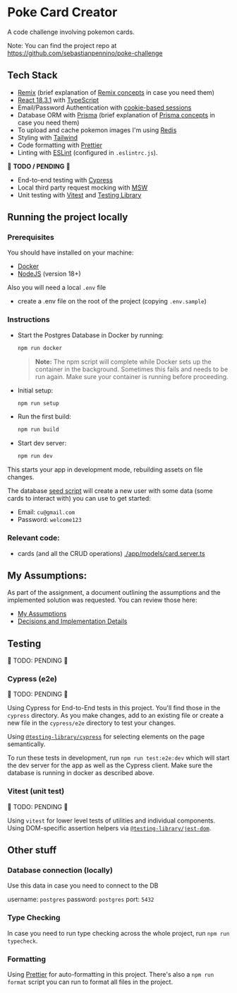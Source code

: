 # Poke Card Creator

A code challenge involving pokemon cards.


Note: You can find the project repo at https://github.com/sebastianpennino/poke-challenge

## Tech Stack

- [Remix](https://remix.run/) (brief explanation of [Remix concepts](docs/remix.md) in case you need them)
- [React 18.3.1](https://react.dev/) with [TypeScript](https://typescriptlang.org)
- Email/Password Authentication with [cookie-based sessions](https://remix.run/utils/sessions#creatememorysessionstorage)
- Database ORM with [Prisma](https://prisma.io) (brief explanation of [Prisma concepts](docs/prisma.md) in case you need them)
- To upload and cache pokemon images I'm using [Redis](https://redis.io/)
- Styling with [Tailwind](https://tailwindcss.com/)
- Code formatting with [Prettier](https://prettier.io)
- Linting with [ESLint](https://eslint.org) (configured in `.eslintrc.js`).

🔴 **TODO / PENDING** 🔴

- End-to-end testing with [Cypress](https://cypress.io)
- Local third party request mocking with [MSW](https://mswjs.io)
- Unit testing with [Vitest](https://vitest.dev) and [Testing Library](https://testing-library.com)

## Running the project locally

### Prerequisites

You should have installed on your machine:

- [Docker](https://www.docker.com/get-started)
- [NodeJS](https://nodejs.org/en) (version 18+)

Also you will need a local `.env` file

- create a .env file on the root of the project (copying `.env.sample`)

### Instructions

- Start the Postgres Database in Docker by running:

  ```sh
  npm run docker
  ```

  > **Note:** The npm script will complete while Docker sets up the container in the background.
  > Sometimes this fails and needs to be run again.
  > Make sure your container is running before proceeding.

- Initial setup:

  ```sh
  npm run setup
  ```

- Run the first build:

  ```sh
  npm run build
  ```

- Start dev server:

  ```sh
  npm run dev
  ```

This starts your app in development mode, rebuilding assets on file changes.

The database [seed script](prisma/seed.ts) will create a new user with some data (some cards to interact with) you can use to get started:

- Email: `cu@gmail.com`
- Password: `welcome123`

### Relevant code:

- cards (and all the CRUD operations) [./app/models/card.server.ts](./app/models/card.server.ts)

## My Assumptions:

As part of the assignment, a document outlining the assumptions and the implemented solution was requested. You can review those here:

- [My Assumptions](docs/assumptions.md)
- [Decisions and Implementation Details](docs/implementation.md)

## Testing

🔴 TODO: PENDING 🔴

### Cypress (e2e)

🔴 TODO: PENDING 🔴

Using Cypress for End-to-End tests in this project. You'll find those in the `cypress` directory. As you make changes, add to an existing file or create a new file in the `cypress/e2e` directory to test your changes.

Using [`@testing-library/cypress`](https://testing-library.com/cypress) for selecting elements on the page semantically.

To run these tests in development, run `npm run test:e2e:dev` which will start the dev server for the app as well as the Cypress client. Make sure the database is running in docker as described above.

### Vitest (unit test)

🔴 TODO: PENDING 🔴

Using `vitest` for lower level tests of utilities and individual components. Using DOM-specific assertion helpers via [`@testing-library/jest-dom`](https://testing-library.com/jest-dom).

## Other stuff

### Database connection (locally)

Use this data in case you need to connect to the DB

username: `postgres`
password: `postgres`
port: `5432`

### Type Checking

In case you need to run type checking across the whole project, run `npm run typecheck`.

### Formatting

Using [Prettier](https://prettier.io/) for auto-formatting in this project. There's also a `npm run format` script you can run to format all files in the project.
